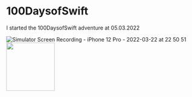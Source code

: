 # 100DaysofSwift
I started the 100DaysofSwift adventure at 05.03.2022

![Simulator Screen Recording - iPhone 12 Pro - 2022-03-22 at 22 50 51](https://user-images.githubusercontent.com/100798803/159565781-cd5171de-99fe-4bd1-b4dd-e69b9556f66f.gif)
<img src="https://user-images.githubusercontent.com/100798803/159565781-cd5171de-99fe-4bd1-b4dd-e69b9556f66f.gif" width="128"/>
